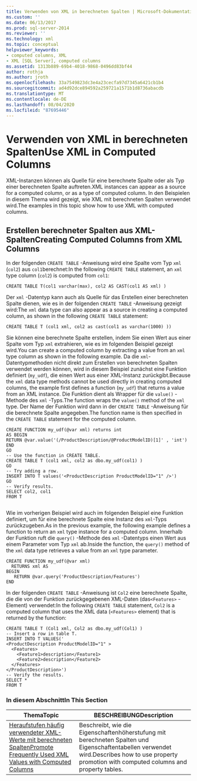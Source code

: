```yaml
---
title: Verwenden von XML in berechneten Spalten | Microsoft-Dokumentation
ms.custom: ''
ms.date: 06/13/2017
ms.prod: sql-server-2014
ms.reviewer: ''
ms.technology: xml
ms.topic: conceptual
helpviewer_keywords:
- computed columns, XML
- XML [SQL Server], computed columns
ms.assetid: 1313b889-69b4-4018-9868-0496dd83bf44
author: rothja
ms.author: jroth
ms.openlocfilehash: 33a7549823dc3e4a23cecfa97d7345a6421cb1b4
ms.sourcegitcommit: ad4d92dce894592a259721a1571b1d8736abacdb
ms.translationtype: MT
ms.contentlocale: de-DE
ms.lasthandoff: 08/04/2020
ms.locfileid: "87695446"
---
```

# <a name="use-xml-in-computed-columns"></a><span data-ttu-id="4c9cb-102">Verwenden von XML in berechneten Spalten</span><span class="sxs-lookup"><span data-stu-id="4c9cb-102">Use XML in Computed Columns</span></span>
  <span data-ttu-id="4c9cb-103">XML-Instanzen können als Quelle für eine berechnete Spalte oder als Typ einer berechneten Spalte auftreten.</span><span class="sxs-lookup"><span data-stu-id="4c9cb-103">XML instances can appear as a source for a computed column, or as a type of computed column.</span></span> <span data-ttu-id="4c9cb-104">In den Beispielen in diesem Thema wird gezeigt, wie XML mit berechneten Spalten verwendet wird.</span><span class="sxs-lookup"><span data-stu-id="4c9cb-104">The examples in this topic show how to use XML with computed columns.</span></span>  
  
## <a name="creating-computed-columns-from-xml-columns"></a><span data-ttu-id="4c9cb-105">Erstellen berechneter Spalten aus XML-Spalten</span><span class="sxs-lookup"><span data-stu-id="4c9cb-105">Creating Computed Columns from XML Columns</span></span>  
 <span data-ttu-id="4c9cb-106">In der folgenden `CREATE TABLE` -Anweisung wird eine Spalte vom Typ `xml` (`col2`) aus `col1`berechnet:</span><span class="sxs-lookup"><span data-stu-id="4c9cb-106">In the following `CREATE TABLE` statement, an `xml` type column (`col2`) is computed from `col1`:</span></span>  
  
```  
CREATE TABLE T(col1 varchar(max), col2 AS CAST(col1 AS xml) )    
```  
  
 <span data-ttu-id="4c9cb-107">Der `xml` -Datentyp kann auch als Quelle für das Erstellen einer berechneten Spalte dienen, wie es in der folgenden `CREATE TABLE` -Anweisung gezeigt wird:</span><span class="sxs-lookup"><span data-stu-id="4c9cb-107">The `xml` data type can also appear as a source in creating a computed column, as shown in the following `CREATE TABLE` statement:</span></span>  
  
```  
CREATE TABLE T (col1 xml, col2 as cast(col1 as varchar(1000) ))   
```  
  
 <span data-ttu-id="4c9cb-108">Sie können eine berechnete Spalte erstellen, indem Sie einen Wert aus einer Spalte vom Typ `xml` extrahieren, wie es im folgenden Beispiel gezeigt wird.</span><span class="sxs-lookup"><span data-stu-id="4c9cb-108">You can create a computed column by extracting a value from an `xml` type column as shown in the following example.</span></span> <span data-ttu-id="4c9cb-109">Da die `xml`-Datentypmethoden nicht direkt zum Erstellen von berechneten Spalten verwendet werden können, wird in diesem Beispiel zunächst eine Funktion definiert (`my_udf`), die einen Wert aus einer XML-Instanz zurückgibt.</span><span class="sxs-lookup"><span data-stu-id="4c9cb-109">Because the `xml` data type methods cannot be used directly in creating computed columns, the example first defines a function (`my_udf`) that returns a value from an XML instance.</span></span> <span data-ttu-id="4c9cb-110">Die Funktion dient als Wrapper für die `value()` -Methode des `xml` -Typs.</span><span class="sxs-lookup"><span data-stu-id="4c9cb-110">The function wraps the `value()` method of the `xml` type.</span></span> <span data-ttu-id="4c9cb-111">Der Name der Funktion wird dann in der `CREATE TABLE` -Anweisung für die berechnete Spalte angegeben.</span><span class="sxs-lookup"><span data-stu-id="4c9cb-111">The function name is then specified in the `CREATE TABLE` statement for the computed column.</span></span>  
  
```  
CREATE FUNCTION my_udf(@var xml) returns int  
AS BEGIN   
RETURN @var.value('(/ProductDescription/@ProductModelID)[1]' , 'int')  
END  
GO  
-- Use the function in CREATE TABLE.  
CREATE TABLE T (col1 xml, col2 as dbo.my_udf(col1) )  
GO  
-- Try adding a row.   
INSERT INTO T values('<ProductDescription ProductModelID="1" />')  
GO  
-- Verify results.  
SELECT col2, col1  
FROM T  
  
```  
  
 <span data-ttu-id="4c9cb-112">Wie im vorherigen Beispiel wird auch im folgenden Beispiel eine Funktion definiert, um für eine berechnete Spalte eine Instanz des `xml`-Typs zurückzugeben.</span><span class="sxs-lookup"><span data-stu-id="4c9cb-112">As in the previous example, the following example defines a function to return an `xml` type instance for a computed column.</span></span> <span data-ttu-id="4c9cb-113">Innerhalb der Funktion ruft die `query()` -Methode des `xml` -Datentyps einen Wert aus einem Parameter vom Typ `xml` ab.</span><span class="sxs-lookup"><span data-stu-id="4c9cb-113">Inside the function, the `query()` method of the `xml` data type retrieves a value from an `xml` type parameter.</span></span>  
  
```  
CREATE FUNCTION my_udf(@var xml)   
  RETURNS xml AS   
BEGIN   
   RETURN @var.query('ProductDescription/Features')  
END  
```  
  
 <span data-ttu-id="4c9cb-114">In der folgenden `CREATE TABLE` -Anweisung ist `Col2` eine berechnete Spalte, die die von der Funktion zurückgegebenen XML-Daten (das`<Features>` -Element) verwendet:</span><span class="sxs-lookup"><span data-stu-id="4c9cb-114">In the following `CREATE TABLE` statement, `Col2` is a computed column that uses the XML data (`<Features>` element) that is returned by the function:</span></span>  
  
```  
CREATE TABLE T (Col1 xml, Col2 as dbo.my_udf(Col1) )  
-- Insert a row in table T.  
INSERT INTO T VALUES('  
<ProductDescription ProductModelID="1" >  
  <Features>  
    <Feature1>description</Feature1>  
    <Feature2>description</Feature2>  
  </Features>  
</ProductDescription>')  
-- Verify the results.  
SELECT *  
FROM T  
```  
  
### <a name="in-this-section"></a><span data-ttu-id="4c9cb-115">In diesem Abschnitt</span><span class="sxs-lookup"><span data-stu-id="4c9cb-115">In This Section</span></span>  
  
|<span data-ttu-id="4c9cb-116">Thema</span><span class="sxs-lookup"><span data-stu-id="4c9cb-116">Topic</span></span>|<span data-ttu-id="4c9cb-117">BESCHREIBUNG</span><span class="sxs-lookup"><span data-stu-id="4c9cb-117">Description</span></span>|  
|-----------|-----------------|  
|[<span data-ttu-id="4c9cb-118">Heraufstufen häufig verwendeter XML-Werte mit berechneten Spalten</span><span class="sxs-lookup"><span data-stu-id="4c9cb-118">Promote Frequently Used XML Values with Computed Columns</span></span>](promote-frequently-used-xml-values-with-computed-columns.md)|<span data-ttu-id="4c9cb-119">Beschreibt, wie die Eigenschaftenhöherstufung mit berechneten Spalten und Eigenschaftentabellen verwendet wird.</span><span class="sxs-lookup"><span data-stu-id="4c9cb-119">Describes how to use property promotion with computed columns and property tables.</span></span>|  
  
  
